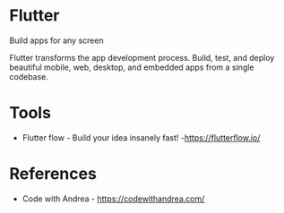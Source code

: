 # Flutter
Build apps for any screen


Flutter transforms the app development process. Build, test, and deploy beautiful mobile, web, desktop, and embedded apps from a single codebase.

# Tools
- Flutter flow - Build your idea insanely fast! -https://flutterflow.io/

# References
- Code with Andrea - https://codewithandrea.com/

